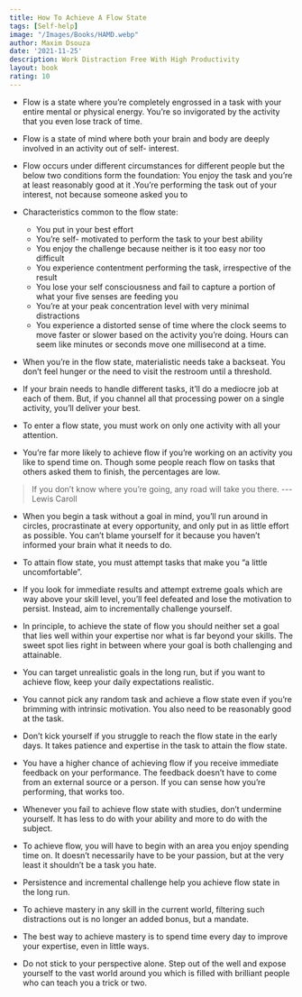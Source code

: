 ```yaml
---
title: How To Achieve A Flow State
tags: [Self-help]
image: "/Images/Books/HAMD.webp"
author: Maxim Dsouza
date: '2021-11-25'
description: Work Distraction Free With High Productivity
layout: book
rating: 10
---
```


- Flow is a state where you’re completely engrossed in a task with your entire mental or physical energy. You’re so invigorated by the activity that you even lose track of time.

- Flow is a state of mind where both your brain and body are deeply involved in an activity out of self- interest.

- Flow occurs under different circumstances for different people but the below two conditions form the foundation: You enjoy the task and you’re at least reasonably good at it .You’re performing the task out of your interest, not because someone asked you to

- Characteristics common to the flow state:
    - You put in your best effort
    - You’re self- motivated to perform the task to your best ability
    - You enjoy the challenge because neither is it too easy nor too difficult
    - You experience contentment performing the task, irrespective of the result
    - You lose your self consciousness and fail to capture a portion of what your five senses are feeding you
    - You’re at your peak concentration level with very minimal distractions
    - You experience a distorted sense of time where the clock seems to move faster or slower based on the activity you’re doing. Hours can seem like minutes or seconds move one millisecond at a time.

- When you’re in the flow state, materialistic needs take a backseat. You don’t feel hunger or the need to visit the restroom until a threshold.

- If your brain needs to handle different tasks, it’ll do a mediocre job at each of them. But, if you channel all that processing power on a single activity, you’ll deliver your best.

- To enter a flow state, you must work on only one activity with all your attention.

- You’re far more likely to achieve flow if you’re working on an activity you like to spend time on. Though some people reach flow on tasks that others asked them to finish, the percentages are low.

> If you don’t know where you’re going, any road will take you there. --- Lewis Caroll

- When you begin a task without a goal in mind, you’ll run around in circles, procrastinate at every opportunity, and only put in as little effort as possible. You can’t blame yourself for it because you haven’t informed your brain what it needs to do.

- To attain flow state, you must attempt tasks that make you “a little uncomfortable”.

- If you look for immediate results and attempt extreme goals which are way above your skill level, you’ll feel defeated and lose the motivation to persist. Instead, aim to incrementally challenge yourself.

- In principle, to achieve the state of flow you should neither set a goal that lies well within your expertise nor what is far beyond your skills. The sweet spot lies right in between where your goal is both challenging and attainable.

- You can target unrealistic goals in the long run, but if you want to achieve flow, keep your daily expectations realistic.

- You cannot pick any random task and achieve a flow state even if you’re brimming with intrinsic motivation. You also need to be reasonably good at the task.

- Don’t kick yourself if you struggle to reach the flow state in the early days. It takes patience and expertise in the task to attain the flow state.

- You have a higher chance of achieving flow if you receive immediate feedback on your performance. The feedback doesn’t have to come from an external source or a person. If you can sense how you’re performing, that works too.

- Whenever you fail to achieve flow state with studies, don’t undermine yourself. It has less to do with your ability and more to do with the subject.

- To achieve flow, you will have to begin with an area you enjoy spending time on. It doesn’t necessarily have to be your passion, but at the very least it shouldn’t be a task you hate.

- Persistence and incremental challenge help you achieve flow state in the long run.

- To achieve mastery in any skill in the current world, filtering such distractions out is no longer an added bonus, but a mandate.

- The best way to achieve mastery is to spend time every day to improve your expertise, even in little ways.

- Do not stick to your perspective alone. Step out of the well and expose yourself to the vast world around you which is filled with brilliant people who can teach you a trick or two.